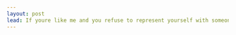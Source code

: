 ```yaml
---
layout: post
lead: If youre like me and you refuse to represent yourself with someone else's work, you might not like the idea of using a prebuilt theme for your blog or personal webpage. This means that if you ever do want to set up a blog, you get to experience the joys of learning the inner workings of the platform. I had used WordPress in the past and enjoyed the polished feel, but I didn't need nearly everything it offered, so I turned to Jekyll, the world's greatest sort-of-CMS. In this post I go through what it takes to turn a bank-slate Jekyll site into your own unique creation.  
---
```

